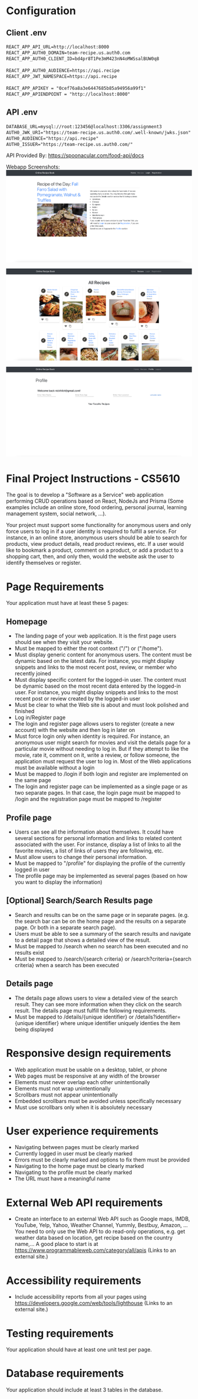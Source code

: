 
# Configuration

## Client .env
```
REACT_APP_API_URL=http://localhost:8000
REACT_APP_AUTH0_DOMAIN=team-recipe.us.auth0.com
REACT_APP_AUTH0_CLIENT_ID=bd4pr8T1Pe3mM423nN4oMWSsalBUW0q8

REACT_APP_AUTH0_AUDIENCE=https://api.recipe
REACT_APP_JWT_NAMESPACE=https://api.recipe

REACT_APP_APIKEY = "0cef76a8a3e6447685b85a94956a99f1"
REACT_APP_APIENDPOINT = "http://localhost:8000"
```

## API .env
```
DATABASE_URL=mysql://root:123456@localhost:3306/assignment3
AUTH0_JWK_URI="https://team-recipe.us.auth0.com/.well-known/jwks.json"
AUTH0_AUDIENCE="https://api.recipe"
AUTH0_ISSUER="https://team-recipe.us.auth0.com/"
```

API Provided By: https://spoonacular.com/food-api/docs

Webapp Screenshots:
![Home Page](screenshots/homepage.png)

![All Recipes Page](screenshots/recipes.png)

![Profile Page](screenshots/profile-after-login.png)

# Final Project Instructions - CS5610

The goal is to develop a "Software as a Service" web application performing CRUD operations based on React, NodeJs and Prisma (Some examples include an online store, food ordering, personal journal, learning management system, social network, ...).

Your project must support some functionality for anonymous users and only force users to log in if a user identity is required to fulfill a service. For instance, in an online store, anonymous users should be able to search for products, view product details, read product reviews, etc. If a user would like to bookmark a product, comment on a product, or add a product to a shopping cart, then, and only then, would the website ask the user to identify themselves or register.

# Page Requirements
Your application must have at least these 5 pages:

## Homepage
- The landing page of your web application. It is the first page users should see when they visit your website. 
- Must be mapped to either the root context ("/") or ("/home").
- Must display generic content for anonymous users. The content must be dynamic based on the latest data. For instance, you might display snippets and links to the most recent post, review, or member who recently joined
- Must display specific content for the logged-in user. The content must be dynamic based on the most recent data entered by the logged-in user. For instance, you might display snippets and links to the most recent post or review created by the logged-in user
- Must be clear to what the Web site is about and must look polished and finished
- Log in/Register page
- The login and register page allows users to register (create a new account) with the website and then log in later on
- Must force login only when identity is required. For instance, an anonymous user might search for movies and visit the details page for a particular movie without needing to log in. But if they attempt to like the movie, rate it, comment on it, write a review, or follow someone, the application must request the user to log in. Most of the Web applications must be available without a login 
- Must be mapped to /login if both login and register are implemented on the same page
- The login and register page can be implemented as a single page or as two separate pages. In that case, the login page must be mapped to /login and the registration page must be mapped to /register

## Profile page
- Users can see all the information about themselves. It could have several sections for personal information and links to related content associated with the user.  For instance, display a list of links to all the favorite movies, a  list of links of users they are following, etc.
- Must allow users to change their personal information.  
- Must be mapped to "/profile" for displaying the profile of the currently logged in user
- The profile page may be implemented as several pages (based on how you want to display the information)

## [Optional] Search/Search Results page
- Search and results can be on the same page or in separate pages. (e.g. the search bar can be on the home page and the results on a separate page. Or both in a separate search page). 
- Users must be able to see a summary of the search results and navigate to a detail page that shows a detailed view of the result. 
- Must be mapped to /search when no search has been executed and no results exist
- Must be mapped to /search/{search criteria} or /search?criteria={search criteria} when a search has been executed  

## Details page
- The details page allows users to view a detailed view of the search result. They can see more information when they click on the search result. The details page must fulfill the following requirements.
- Must be mapped to /details/{unique identifier} or /details?identifier={unique identifier} where unique identifier uniquely identies the item being displayed

# Responsive design requirements
- Web application must be usable on a desktop, tablet, or phone
- Web pages must be responsive at any width of the browser
- Elements must never overlap each other unintentionally
- Elements must not wrap unintentionally
- Scrollbars must not appear unintentionally
- Embedded scrollbars must be avoided unless specifically necessary
- Must use scrollbars only when it is absolutely necessary

# User experience requirements
- Navigating between pages must be clearly marked
- Currently logged in user must be clearly marked
- Errors must be clearly marked and options to fix them must be provided
- Navigating to the home page must be clearly marked
- Navigating to the profile must be clearly marked
- The URL must have a meaningful name

# External Web API requirements
- Create an interface to an external Web API such as Google maps, IMDB, YouTube, Yelp, Yahoo, Weather Channel, Yummly, Bestbuy, Amazon, ...  You need to only use the Web API to do read-only operations, e.g. get weather data based on location, get recipe based on the country name,... A good place to start is at https://www.programmableweb.com/category/all/apis (Links to an external site.) 

# Accessibility requirements
- Include accessibility reports from all your pages using https://developers.google.com/web/tools/lighthouse (Links to an external site.) 

# Testing requirements
Your application should have at least one unit test per page. 

# Database requirements
Your application should include at least 3 tables in the database.  
